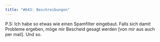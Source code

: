 ```yaml
---
title: "#643: Beschreibungen"
---
```


P.S: Ich habe so etwas wie einen Spamfilter eingebaut. Falls sich damit Probleme ergeben, möge mir Bescheid gesagt werden [von mir aus auch per mail].
Und so.
